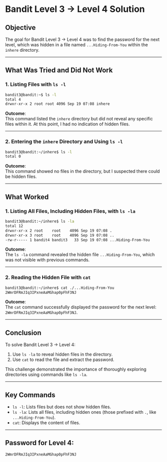 # Bandit Level 3 → Level 4 Solution

## Objective
The goal for Bandit Level 3 → Level 4 was to find the password for the next level, which was hidden in a file named `...Hiding-From-You` within the `inhere` directory.

---

## What Was Tried and Did Not Work

### 1. Listing Files with `ls -l`
```bash
bandit3@bandit:~$ ls -l
total 4
drwxr-xr-x 2 root root 4096 Sep 19 07:08 inhere
```

**Outcome**:  
This command listed the `inhere` directory but did not reveal any specific files within it. At this point, I had no indication of hidden files.

---

### 2. Entering the `inhere` Directory and Using `ls -l`
```bash
bandit3@bandit:~/inhere$ ls -l
total 0
```

**Outcome**:  
This command showed no files in the directory, but I suspected there could be hidden files.

---

## What Worked

### 1. Listing All Files, Including Hidden Files, with `ls -la`
```bash
bandit3@bandit:~/inhere$ ls -la
total 12
drwxr-xr-x 2 root    root    4096 Sep 19 07:08 .
drwxr-xr-x 3 root    root    4096 Sep 19 07:08 ..
-rw-r----- 1 bandit4 bandit3   33 Sep 19 07:08 ...Hiding-From-You
```

**Outcome**:  
The `ls -la` command revealed the hidden file `...Hiding-From-You`, which was not visible with previous commands.

---

### 2. Reading the Hidden File with `cat`
```bash
bandit3@bandit:~/inhere$ cat ./...Hiding-From-You
2WmrDFRmJIq3IPxneAaMGhap0pFhF3NJ
```

**Outcome**:  
The `cat` command successfully displayed the password for the next level:  
`2WmrDFRmJIq3IPxneAaMGhap0pFhF3NJ`.

---

## Conclusion

To solve Bandit Level 3 → Level 4:
1. Use `ls -la` to reveal hidden files in the directory.
2. Use `cat` to read the file and extract the password.

This challenge demonstrated the importance of thoroughly exploring directories using commands like `ls -la`.

---

## Key Commands
- `ls -l`: Lists files but does not show hidden files.
- `ls -la`: Lists all files, including hidden ones (those prefixed with `.`, like `...Hiding-From-You`).
- `cat`: Displays the content of files.

---

## Password for Level 4:
```plaintext
2WmrDFRmJIq3IPxneAaMGhap0pFhF3NJ
```
